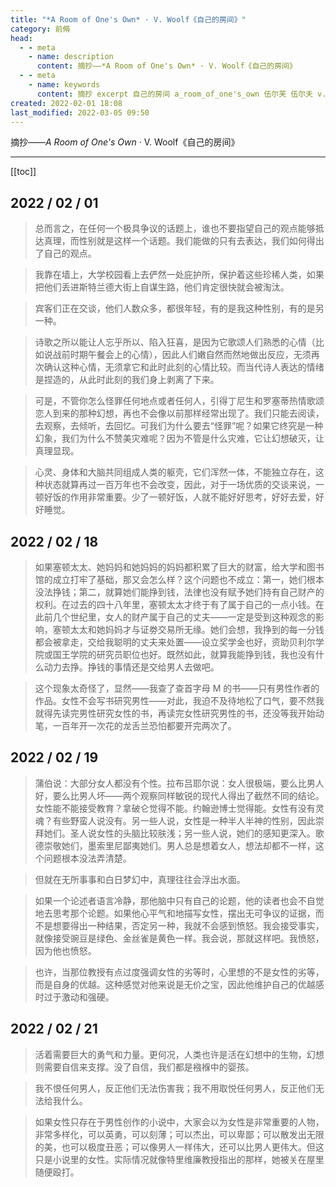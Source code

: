```yaml
---
title: "*A Room of One's Own* · V. Woolf《自己的房间》"
category: 前脩
head:
  - - meta
    - name: description
      content: 摘抄——*A Room of One's Own* · V. Woolf《自己的房间》
  - - meta
    - name: keywords
      content: 摘抄 excerpt 自己的房间 a_room_of_one's_own 伍尔芙 伍尔夫 v.woolf
created: 2022-02-01 18:08
last_modified: 2022-03-05 09:50
---
```


摘抄——_A Room of One's Own_ · V. Woolf《自己的房间》

---

[[toc]]

## 2022 / 02 / 01

> 总而言之，在任何一个极具争议的话题上，谁也不要指望自己的观点能够抵达真理，而性别就是这样一个话题。我们能做的只有去表达，我们如何得出了自己的观点。

> 我靠在墙上，大学校园看上去俨然一处庇护所，保护着这些珍稀人类，如果把他们丢进斯特兰德大街上自谋生路，他们肯定很快就会被淘汰。

> 宾客们正在交谈，他们人数众多，都很年轻，有的是我这种性别，有的是另一种。

> 诗歌之所以能让人忘乎所以、陷入狂喜，是因为它歌颂人们熟悉的心情（比如说战前时期午餐会上的心情），因此人们嫩自然而然地做出反应，无须再次确认这种心情，无须拿它和此时此刻的心情比较。而当代诗人表达的情绪是捏造的，从此时此刻的我们身上剥离了下来。

> 可是，不管你怎么怪罪任何地点或者任何人，引得丁尼生和罗塞蒂热情歌颂恋人到来的那种幻想，再也不会像以前那样经常出现了。我们只能去阅读，去观察，去倾听，去回忆。可我们为什么要去“怪罪”呢？如果它终究是一种幻象，我们为什么不赞美灾难呢？因为不管是什么灾难，它让幻想破灭，让真理显现。

> 心灵、身体和大脑共同组成人类的躯壳，它们浑然一体，不能独立存在，这种状态就算再过一百万年也不会改变，因此，对于一场优质的交谈来说，一顿好饭的作用非常重要。少了一顿好饭，人就不能好好思考，好好去爱，好好睡觉。

## 2022 / 02 / 18

> 如果塞顿太太、她妈妈和她妈妈的妈妈都积累了巨大的财富，给大学和图书馆的成立打牢了基础，那又会怎么样？这个问题也不成立：第一，她们根本没法挣钱；第二，就算她们能挣到钱，法律也没有赋予她们持有自己财产的权利。在过去的四十八年里，塞顿太太才终于有了属于自己的一点小钱。在此前几个世纪里，女人的财产属于自己的丈夫——一定是受到这种观念的影响，塞顿太太和她妈妈才与证劵交易所无缘。她们会想，我挣到的每一分钱都会被拿走，交给我聪明的丈夫来处置——设立奖学金也好，资助贝利尔学院或国王学院的研究员职位也好。既然如此，就算我能挣到钱，我也没有什么动力去挣。挣钱的事情还是交给男人去做吧。

> 这个现象太奇怪了，显然——我查了查首字母 M 的书——只有男性作者的作品。女性不会写书研究男性——对此，我迫不及待地松了口气，要不然我就得先读完男性研究女性的书，再读完女性研究男性的书，还没等我开始动笔，一百年开一次花的龙舌兰恐怕都要开完两次了。

## 2022 / 02 / 19

> 蒲伯说：大部分女人都没有个性。拉布吕耶尔说：女人很极端，要么比男人好，要么比男人坏——两个观察同样敏锐的现代人得出了截然不同的结论。女性能不能接受教育？拿破仑觉得不能。约翰逊博士觉得能。女性有没有灵魂？有些野蛮人说没有。另一些人说，女性是一种半人半神的性别，因此崇拜她们。圣人说女性的头脑比较肤浅；另一些人说，她们的感知更深入。歌德崇敬她们，墨索里尼鄙夷她们。男人总是想着女人，想法却都不一样，这个问题根本没法弄清楚。

> 但就在无所事事和白日梦幻中，真理往往会浮出水面。

> 如果一个论述者语言冷静，那他脑中只有自己的论题，他的读者也会不自觉地去思考那个论题。如果他心平气和地描写女性，摆出无可争议的证据，而不是想要得出一种结果，否定另一种，我就不会感到愤怒。我会接受事实，就像接受豌豆是绿色、金丝雀是黄色一样。我会说，那就这样吧。我愤怒，因为他也愤怒。

> 也许，当那位教授有点过度强调女性的劣等时，心里想的不是女性的劣等，而是自身的优越。这种感觉对他来说是无价之宝，因此他维护自己的优越感时过于激动和强硬。

## 2022 / 02 / 21

> 活着需要巨大的勇气和力量。更何况，人类也许是活在幻想中的生物，幻想则需要自信来支撑。没了自信，我们都是襁褓中的婴孩。

> 我不恨任何男人，反正他们无法伤害我；我不用取悦任何男人，反正他们无法给我什么。

> 如果女性只存在于男性创作的小说中，大家会以为女性是非常重要的人物，非常多样化，可以英勇，可以刻薄；可以杰出，可以卑鄙；可以散发出无限的美，也可以极度丑恶；可以像男人一样伟大，还可以比男人更伟大。但这只是小说里的女性。实际情况就像特里维廉教授指出的那样，她被关在屋里随便殴打。
